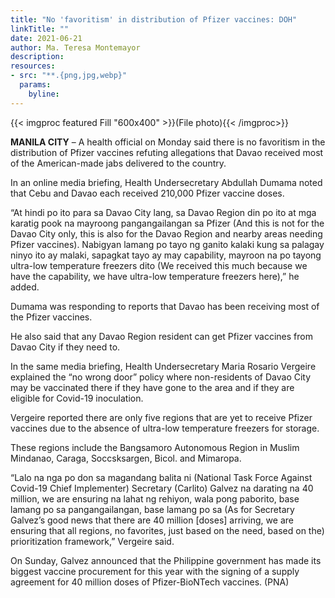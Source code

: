 ```yaml
---
title: "No 'favoritism' in distribution of Pfizer vaccines: DOH"
linkTitle: ""
date: 2021-06-21
author: Ma. Teresa Montemayor
description:
resources:
- src: "**.{png,jpg,webp}"
  params:
    byline: 
---
```

{{< imgproc featured Fill "600x400" >}}(File photo){{< /imgproc>}}

**MANILA CITY** –  A health official on Monday said there is no favoritism in the distribution of Pfizer vaccines refuting allegations that Davao received most of the American-made jabs delivered to the country.

In an online media briefing, Health Undersecretary Abdullah Dumama noted that Cebu and Davao each received 210,000 Pfizer vaccine doses.

“At hindi po ito para sa Davao City lang, sa Davao Region din po ito at mga karatig pook na mayroong pangangailangan sa Pfizer (And this is not for the Davao City only, this is also for the Davao Region and nearby areas needing Pfizer vaccines). Nabigyan lamang po tayo ng ganito kalaki kung sa palagay ninyo ito ay malaki, sapagkat tayo ay may capability, mayroon na po tayong ultra-low temperature freezers dito (We received this much because we have the capability, we have ultra-low temperature freezers here),” he added.

Dumama was responding to reports that Davao has been receiving most of the Pfizer vaccines.

He also said that any Davao Region resident can get Pfizer vaccines from Davao City if they need to.

In the same media briefing, Health Undersecretary Maria Rosario Vergeire explained the “no wrong door” policy where non-residents of Davao City may be vaccinated there if they have gone to the area and if they are eligible for Covid-19 inoculation.

Vergeire reported there are only five regions that are yet to receive Pfizer vaccines due to the absence of ultra-low temperature freezers for storage.

These regions include the Bangsamoro Autonomous Region in Muslim Mindanao, Caraga, Soccsksargen, Bicol. and Mimaropa.

“Lalo na nga po don sa magandang balita ni (National Task Force Against Covid-19 Chief Implementer) Secretary (Carlito) Galvez na darating na 40 million, we are ensuring na lahat ng rehiyon, wala pong paborito, base lamang po sa pangangailangan, base lamang po sa (As for Secretary Galvez’s good news that there are 40 million [doses] arriving, we are ensuring that all regions, no favorites, just based on the need, based on the) prioritization framework,” Vergeire said.

On Sunday, Galvez announced that the Philippine government has made its biggest vaccine procurement for this year with the signing of a supply agreement for 40 million doses of Pfizer-BioNTech vaccines. (PNA)